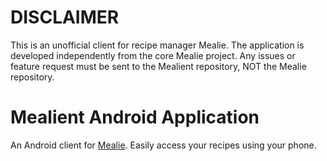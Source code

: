 # DISCLAIMER

This is an unofficial client for recipe manager Mealie. The application is developed independently from the core Mealie project. Any issues or feature request must be sent to the Mealient repository, NOT the Mealie repository.

# Mealient Android Application

An Android client for [Mealie](https://hay-kot.github.io/mealie/). Easily access your recipes using your phone.